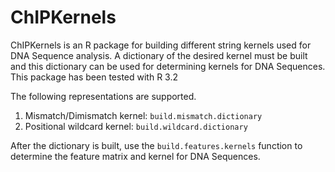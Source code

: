 # ChIPKernels

ChIPKernels is an R package for building different string kernels used for DNA Sequence analysis. A dictionary of the desired kernel must be built and this dictionary can be used for determining kernels for DNA Sequences. This package has been tested with R 3.2

The following representations are supported.
  1. Mismatch/Dimismatch kernel: ```build.mismatch.dictionary```
  2. Positional wildcard kernel: ```build.wildcard.dictionary```

After the dictionary is built, use the ```build.features.kernels``` function to determine the feature matrix and kernel for DNA Sequences.
